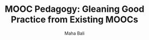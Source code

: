 ---
layout: leaf-node
title: "MOOC Pedagogy: Gleaning Good Practice from Existing MOOCs"
title-url: "http://jolt.merlot.org/vol10no1/bali_0314.pdf"
author: "Maha Bali"
groups: technologies
categories: moocs
topics: scholarly-readings
summary: >
    "This position paper presents a pedagogical assessment of MOOCs using Chickering
    and Gamson's Seven Principles of Good Practice in Undergraduate Education and Bloom's
    Taxonomy" from the author's perspectice as a learner in four xMOOC programs.
cite: >
    Bali, M. (2014). MOOC pedagogy: gleaning good practice from existing MOOCs. Journal of Online Learning and Teaching, 10(1), 44.
    Retrieved April 15, 2017 from: http://jolt.merlot.org/vol10no1/bali_0314.pdf
pub-date: 2014-03-01
added-date: 2017-04-15
resource-type: pdf-document
---